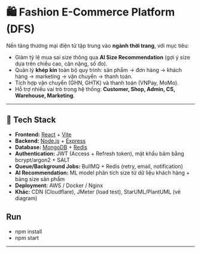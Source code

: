 # 🛍️ Fashion E-Commerce Platform (DFS)

Nền tảng thương mại điện tử tập trung vào **ngành thời trang**, với mục tiêu:
- Giảm tỷ lệ mua sai size thông qua **AI Size Recommendation** (gợi ý size dựa trên chiều cao, cân nặng, số đo).
- Quản lý **khép kín** toàn bộ quy trình: sản phẩm → đơn hàng → khách hàng → marketing → vận chuyển → thanh toán.
- Tích hợp vận chuyển (GHN, GHTK) và thanh toán (VNPay, MoMo).
- Hỗ trợ nhiều vai trò trong hệ thống: **Customer, Shop, Admin, CS, Warehouse, Marketing**.

---

## 🚀 Tech Stack
- **Frontend:** [React](https://reactjs.org/) + [Vite](https://vitejs.dev/)  
- **Backend:** [Node.js](https://nodejs.org/) + [Express](https://expressjs.com/)  
- **Database:** [MongoDB](https://www.mongodb.com/) + [Redis](https://redis.io/downloads/)
- **Authentication:** JWT (Access + Refresh token), mật khẩu băm bằng bcrypt/argon2 + SALT  
- **Queue/Background Jobs:** BullMQ + Redis (retry, email, notification)  
- **AI Recommendation:** ML model phân tích size từ dữ liệu khách hàng + bảng size sản phẩm  
- **Deployment:** AWS / Docker / Nginx  
- **Khác:** CDN (Cloudflare), JMeter (load test), StarUML/PlantUML (vẽ diagram)  

## Run
- npm install
- npm start
---
